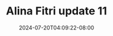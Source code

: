 --- 
title: "Alina Fitri update 11"
description: "streaming bokeh Alina Fitri update 11 ig full vidio baru"
date: 2024-07-20T04:09:22-08:00
file_code: "wuliq3iue6ur"
draft: false
cover: "9vermmauqap6qi9v.jpg"
tags: ["Alina", "Fitri", "update", "bokep-indo", "bokep-viral", "bokep-ig"]
length: 9
fld_id: "1483979"
foldername: "Alina Fitri update"
categories: ["Alina Fitri update"]
views: 0
---